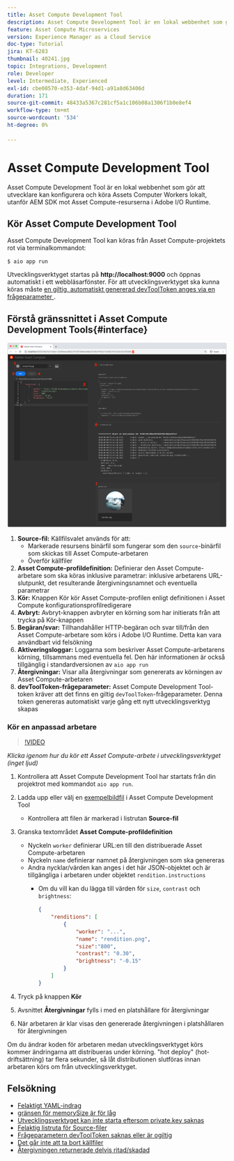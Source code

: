 ```yaml
---
title: Asset Compute Development Tool
description: Asset Compute Development Tool är en lokal webbenhet som gör att utvecklare kan konfigurera och köra Assets Computer Workers lokalt, utanför AEM SDK mot Asset Compute-resurserna i Adobe I/O Runtime.
feature: Asset Compute Microservices
version: Experience Manager as a Cloud Service
doc-type: Tutorial
jira: KT-6283
thumbnail: 40241.jpg
topic: Integrations, Development
role: Developer
level: Intermediate, Experienced
exl-id: cbe08570-e353-4daf-94d1-a91a8d63406d
duration: 171
source-git-commit: 48433a5367c281cf5a1c106b08a1306f1b0e8ef4
workflow-type: tm+mt
source-wordcount: '534'
ht-degree: 0%

---
```


# Asset Compute Development Tool

Asset Compute Development Tool är en lokal webbenhet som gör att utvecklare kan konfigurera och köra Assets Computer Workers lokalt, utanför AEM SDK mot Asset Compute-resurserna i Adobe I/O Runtime.

## Kör Asset Compute Development Tool

Asset Compute Development Tool kan köras från Asset Compute-projektets rot via terminalkommandot:

```
$ aio app run
```

Utvecklingsverktyget startas på __http://localhost:9000__ och öppnas automatiskt i ett webbläsarfönster. För att utvecklingsverktyget ska kunna köras måste [en giltig, automatiskt genererad devToolToken anges via en frågeparameter &#x200B;](#troubleshooting__devtooltoken).

## Förstå gränssnittet i Asset Compute Development Tools{#interface}

![Asset Compute Development Tool](./assets/development-tool/asset-compute-dev-tool.png)

1. __Source-fil:__ Källfilsvalet används för att:
   + Markerade resursens binärfil som fungerar som den `source`-binärfil som skickas till Asset Compute-arbetaren
   + Överför källfiler
1. __Asset Compute-profildefinition:__ Definierar den Asset Compute-arbetare som ska köras inklusive parametrar: inklusive arbetarens URL-slutpunkt, det resulterande återgivningsnamnet och eventuella parametrar
1. __Kör:__ Knappen Kör kör Asset Compute-profilen enligt definitionen i Asset Compute konfigurationsprofilredigerare
1. __Avbryt:__ Avbryt-knappen avbryter en körning som har initierats från att trycka på Kör-knappen
1. __Begäran/svar:__ Tillhandahåller HTTP-begäran och svar till/från den Asset Compute-arbetare som körs i Adobe I/O Runtime. Detta kan vara användbart vid felsökning
1. __Aktiveringsloggar:__ Loggarna som beskriver Asset Compute-arbetarens körning, tillsammans med eventuella fel. Den här informationen är också tillgänglig i standardversionen av `aio app run`
1. __Återgivningar:__ Visar alla återgivningar som genererats av körningen av Asset Compute-arbetaren
1. __devToolToken-frågeparameter:__ Asset Compute Development Tool-token kräver att det finns en giltig `devToolToken`-frågeparameter. Denna token genereras automatiskt varje gång ett nytt utvecklingsverktyg skapas

### Kör en anpassad arbetare

>[!VIDEO](https://video.tv.adobe.com/v/40241?quality=12&learn=on)

_Klicka igenom hur du kör ett Asset Compute-arbete i utvecklingsverktyget (inget ljud)_

1. Kontrollera att Asset Compute Development Tool har startats från din projektrot med kommandot `aio app run`.
1. Ladda upp eller välj en [exempelbildfil](../assets/samples/sample-file.jpg) i Asset Compute Development Tool
   + Kontrollera att filen är markerad i listrutan __Source-fil__
1. Granska textområdet __Asset Compute-profildefinition__
   + Nyckeln `worker` definierar URL:en till den distribuerade Asset Compute-arbetaren
   + Nyckeln `name` definierar namnet på återgivningen som ska genereras
   + Andra nycklar/värden kan anges i det här JSON-objektet och är tillgängliga i arbetaren under objektet `rendition.instructions`
      + Om du vill kan du lägga till värden för `size`, `contrast` och `brightness`:

        ```json
        {
            "renditions": [
                {
                    "worker": "...",
                    "name": "rendition.png",
                    "size":"800",
                    "contrast": "0.30",
                    "brightness": "-0.15"
                }
            ]
        }
        ```

1. Tryck på knappen __Kör__
1. Avsnittet __Återgivningar__ fylls i med en platshållare för återgivningar
1. När arbetaren är klar visas den genererade återgivningen i platshållaren för återgivningen

Om du ändrar koden för arbetaren medan utvecklingsverktyget körs kommer ändringarna att distribueras under körning. &quot;hot deploy&quot; (hot-driftsättning) tar flera sekunder, så låt distributionen slutföras innan arbetaren körs om från utvecklingsverktyget.

## Felsökning

+ [Felaktigt YAML-indrag](../troubleshooting.md#incorrect-yaml-indentation)
+ [gränsen för memorySize är för låg](../troubleshooting.md#memorysize-limit-is-set-too-low)
+ [Utvecklingsverktyget kan inte starta eftersom private.key saknas](../troubleshooting.md#missing-private-key)
+ [Felaktig listruta för Source-filer](../troubleshooting.md#source-files-dropdown-incorrect)
+ [Frågeparametern devToolToken saknas eller är ogiltig](../troubleshooting.md#missing-or-invalid-devtooltoken-query-parameter)
+ [Det går inte att ta bort källfiler](../troubleshooting.md#unable-to-remove-source-files)
+ [Återgivningen returnerade delvis ritad/skadad](../troubleshooting.md#rendition-returned-partially-drawn-or-corrupt)
